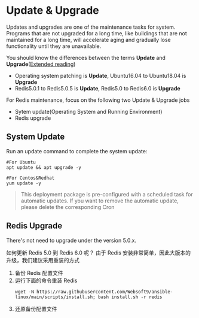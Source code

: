 # Update & Upgrade

Updates and upgrades are one of the maintenance tasks for system. Programs that are not upgraded for a long time, like buildings that are not maintained for a long time, will accelerate aging and gradually lose functionality until they are unavailable.

You should know the differences between the terms **Update** and **Upgrade**([Extended reading](https://support.websoft9.com/docs/faq/tech-upgrade.html#update-vs-upgrade))
- Operating system patching is **Update**, Ubuntu16.04 to Ubuntu18.04 is **Upgrade**
- Redis5.0.1 to Redis5.0.5 is **Update**, Redis5.0 to Redis6.0 is **Upgrade**

For Redis maintenance, focus on the following two Update & Upgrade jobs

- Sytem update(Operating System and Running Environment) 
- Redis upgrade 

## System Update

Run an update command to complete the system update:

``` shell
#For Ubuntu
apt update && apt upgrade -y

#For Centos&Redhat
yum update -y
```
> This deployment package is pre-configured with a scheduled task for automatic updates. If you want to remove the automatic update, please delete the corresponding Cron

## Redis Upgrade

There's not need to upgrade under the version 5.0.x. 

如何更新 Redis 5.0  到 Redis 6.0 呢？ 由于 Redis 安装非常简单，因此大版本的升级，我们建议采用重装的方式

1. 备份 Redis 配置文件
2. 运行下面的命令重装 Redis
   ```
   wget -N https://raw.githubusercontent.com/Websoft9/ansible-linux/main/scripts/install.sh; bash install.sh -r redis
   ```
3. 还原备份配置文件
